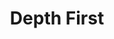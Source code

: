 ---
word: "true"

title: "Depth First"

categories: ['']

tags: ['Depth', 'First']

arwords: 'العمق أولا'

arexps: []

enwords: ['Depth First']

enexps: []

arlexicons: 'ع'

enlexicons: 'D'

authors: ['Ruqayya Roshdy']

translators: ['X']

citations: 'تطبيقات أساسية في المعالجة الآلية للغة العربية'

sources: 'مركز الملك عبدالله بن عبدالعزيز الدولي لخدمة اللغة العربية'

slug: ""
---